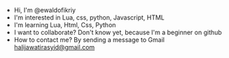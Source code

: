 - Hi, I'm @ewaldofikriy
- I'm interested in Lua, css, python, Javascript, HTML
- I'm learning Lua, Html, Css, Python
- ️I want to collaborate? Don't know yet, because I'm a beginner on github
- How to contact me? By sending a message to Gmail halijawatirasyid@gmail.com

<!---
ewaldofikriy/ewaldofikriy adalah repositori khusus karena `README.md` (file ini) muncul di profil GitHub Anda.
Anda dapat mengeklik tautan Pratinjau untuk melihat perubahan Anda.
--->
